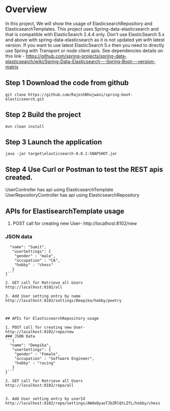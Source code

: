 
# Overview
In this project, We will show the usage of ElasticsearchRepository and ElasticsearchTemplates.
This project uses Spring-data-elasticsearch and that is compatible with ElasticSearch 2.4.4 only.
Don't use ElasticSearch 5.x and above with spring-data-elasticsearch as it is not updated yet with latest version. 
If you want to use latest ElasticSearch 5.x then you need to directly use Spring with Transport or node client apis.
See dependencies details on this link -
https://github.com/spring-projects/spring-data-elasticsearch/wiki/Spring-Data-Elasticsearch---Spring-Boot---version-matrix

## Step 1 Download the code from github
```git clone https://github.com/RajeshBhojwani/spring-boot-elasticsearch.git ```

## Step 2 Build the project
```mvn clean install```

## Step 3 Launch the application
```java -jar target\elasticsearch-0.0.1-SNAPSHOT.jar```

## Step 4  Use Curl or Postman to test the REST apis created. 
UserController has api using ElasticsearchTemplate
UserRepositoryController has api using ElasticsearchRepository

## APIs for ElastisearchTemplate usage
1. POST call for creating new User-
http://localhost:8102/new

### JSON data
```{
  "name": "Sumit",
   "userSettings": {
   	"gender" : "male",
   	"occupation" : "CA",
   	"hobby" : "chess"
   }
}```

2. GET call for Retrieve all Users
http://localhost:8102/all

3. Add User setting entry by name
http://localhost:8102/settings/Deepika/hobby/poetry



## APIs for ElasticsearchRepository usage

1. POST call for creating new User-
http://localhost:8102/repo/new
### JSON Data
```{
  "name": "Deepika",
   "userSettings": {
   	"gender" : "Female",
   	"occupation" : "Software Engineer",
   	"hobby" : "racing"
   }
}```

2. GET call for Retrieve all Users
http://localhost:8102/repo/all


3. Add User setting entry by userId
http://localhost:8102/repo/settings/AWdeQyaoTJbZRlQtLZfL/hobby/chess







